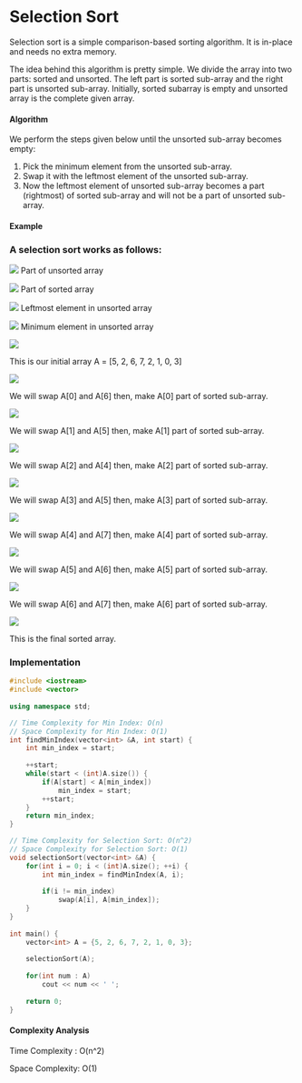 # Selection Sort

Selection sort is a simple comparison-based sorting algorithm. It is in-place and needs no extra memory.

The idea behind this algorithm is pretty simple. We divide the array into two parts: sorted and unsorted. The left part is sorted sub-array and the right part is unsorted sub-array. Initially, sorted subarray is empty and unsorted array is the complete given array.

#### Algorithm

We perform the steps given below until the unsorted sub-array becomes empty:

1. Pick the minimum element from the unsorted sub-array.
2. Swap it with the leftmost element of the unsorted sub-array.
3. Now the leftmost element of unsorted sub-array becomes a part \(rightmost\) of sorted sub-array and will not be a part of unsorted sub-array.

#### Example

### A selection sort works as follows: 

 ![](https://tutorials-image.s3-us-west-2.amazonaws.com/unsorted+array.png)  Part of unsorted array

 ![](https://tutorials-image.s3-us-west-2.amazonaws.com/sorted+array.png)  Part of sorted array

 ![](https://tutorials-image.s3-us-west-2.amazonaws.com/Leftmost+element+in+unsorted+array.png)  Leftmost element in unsorted array

 ![](https://tutorials-image.s3-us-west-2.amazonaws.com/Minimum+element+in+unsorted+array.png)  Minimum element in unsorted array

![](https://tutorials-image.s3-us-west-2.amazonaws.com/Selection+Sort.png)

This is our initial array A = \[5, 2, 6, 7, 2, 1, 0, 3\]

![](https://s3-us-west-2.amazonaws.com/tutorials-image/selection+sort+algorithm.png)

We will swap A\[0\] and A\[6\] then, make A\[0\] part of sorted sub-array.

![](https://s3-us-west-2.amazonaws.com/tutorials-image/selection+sort4.png)

We will swap A\[1\] and A\[5\] then, make A\[1\] part of sorted sub-array.

![](https://s3-us-west-2.amazonaws.com/tutorials-image/selection+sort2.png)

We will swap A\[2\] and A\[4\] then, make A\[2\] part of sorted sub-array.

![](https://s3-us-west-2.amazonaws.com/tutorials-image/selection+sort3.png)

We will swap A\[3\] and A\[5\] then, make A\[3\] part of sorted sub-array.

![](https://s3-us-west-2.amazonaws.com/tutorials-image/selection+sort6.png)

We will swap A\[4\] and A\[7\] then, make A\[4\] part of sorted sub-array.

![](https://s3-us-west-2.amazonaws.com/tutorials-image/selection+sort5.png)

We will swap A\[5\] and A\[6\] then, make A\[5\] part of sorted sub-array.

![](https://s3-us-west-2.amazonaws.com/tutorials-image/selection+sort1.png)

We will swap A\[6\] and A\[7\] then, make A\[6\] part of sorted sub-array.

![](https://s3-us-west-2.amazonaws.com/tutorials-image/final+sorted+arrary+selection+sort.png)

This is the final sorted array.

### Implementation

```cpp
#include <iostream>  
#include <vector>  
  
using namespace std;  

// Time Complexity for Min Index: O(n)
// Space Complexity for Min Index: O(1)
int findMinIndex(vector<int> &A, int start) {  
    int min_index = start;  
  
    ++start;  
    while(start < (int)A.size()) {  
        if(A[start] < A[min_index])  
            min_index = start;  
        ++start;  
    }  
    return min_index;  
}  

// Time Complexity for Selection Sort: O(n^2)
// Space Complexity for Selection Sort: O(1)
void selectionSort(vector<int> &A) {  
    for(int i = 0; i < (int)A.size(); ++i) {  
        int min_index = findMinIndex(A, i);  
  
        if(i != min_index)  
            swap(A[i], A[min_index]);  
    }  
}  
  
int main() {  
    vector<int> A = {5, 2, 6, 7, 2, 1, 0, 3};  
  
    selectionSort(A);  
  
    for(int num : A)  
        cout << num << ' ';  
  
    return 0;  
} 
```

#### Complexity Analysis

Time Complexity : O\(n^2\)

Space Complexity: O\(1\)

